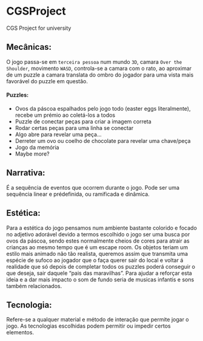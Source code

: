 # CGSProject
CGS Project for university

## Mecânicas: 
O jogo passa-se em `terceira pessoa` num mundo `3D`, camara `Over the Shoulder`, movimento `WASD`, controla-se a camara com o rato, ao aproximar de um puzzle a camara translata do ombro do jogador para uma vista mais favorável do puzzle em questão.
#### Puzzles:
- Ovos da páscoa espalhados pelo jogo todo (easter eggs literalmente), recebe um prémio ao coletá-los a todos
- Puzzle de conectar peças para criar a imagem correta
- Rodar certas peças para uma linha se conectar
- Algo abre para revelar uma peça...
- Derreter um ovo ou coelho de chocolate para revelar uma chave/peça
- Jogo da memória
- Maybe more?

## Narrativa: 
É a sequência de eventos
que ocorrem durante o jogo. Pode
ser uma sequência linear e prédefinida, ou ramificada e dinâmica.

## Estética: 
Para a estética do jogo pensamos num ambiente bastante colorido e focado no adjetivo adorável devido a termos escolhido o jogo ser uma busca por ovos da páscoa, sendo estes normalmente cheios de cores para atrair as crianças ao mesmo tempo que é um escape room. Os objetos teriam um estilo mais animado não tão realista, queremos assim que transmita uma espécie de sufoco ao jogador que o faça querer sair do local e voltar á realidade que só depois de completar todos os puzzles poderá conseguir o que deseja, sair daquele “pais das maravilhas”. Para ajudar a reforçar esta ideia e a dar mais impacto o som de fundo seria de musicas infantis e sons também relacionados.

## Tecnologia: 
Refere-se a qualquer material e método de interação que permite
jogar o jogo. As tecnologias escolhidas podem permitir ou impedir certos
elementos.
